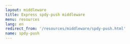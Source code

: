 ```yaml
---
layout: middleware
title: Express spdy-push middleware
menu: resources
lang: en
redirect_from: '/resources/middleware/spdy-push.html'
name: spdy-push
---
```

